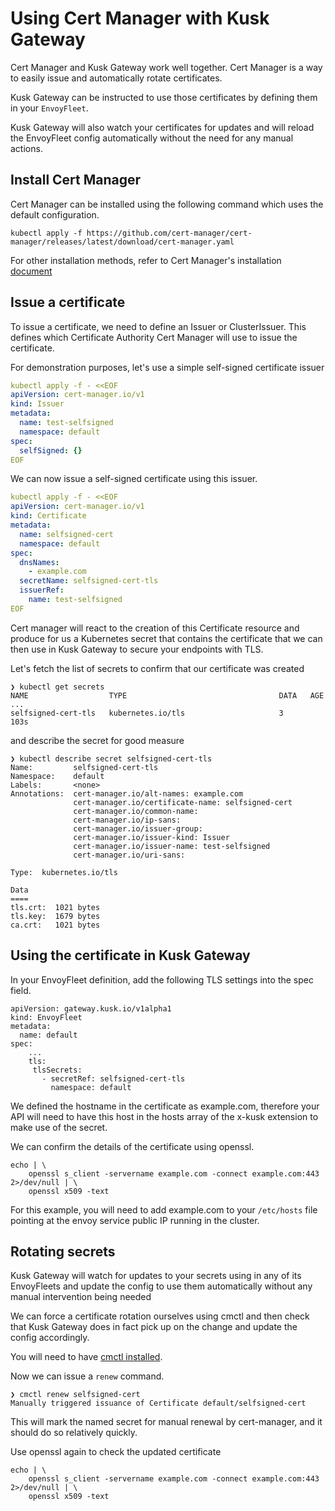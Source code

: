 # Using Cert Manager with Kusk Gateway
Cert Manager and Kusk Gateway work well together. Cert Manager is a way to easily issue and automatically rotate certificates.

Kusk Gateway can be instructed to use those certificates by defining them in your `EnvoyFleet`.

Kusk Gateway will also watch your certificates for updates and will reload the EnvoyFleet config automatically
without the need for any manual actions.

## Install Cert Manager
Cert Manager can be installed using the following command which uses the default configuration.

`kubectl apply -f https://github.com/cert-manager/cert-manager/releases/latest/download/cert-manager.yaml`

For other installation methods, refer to Cert Manager's installation [document](https://cert-manager.io/docs/installation/)

## Issue a certificate
To issue a certificate, we need to define an Issuer or ClusterIssuer. This defines which Certificate Authority
Cert Manager will use to issue the certificate.

For demonstration purposes, let's use a simple self-signed certificate issuer

```yaml
kubectl apply -f - <<EOF
apiVersion: cert-manager.io/v1
kind: Issuer
metadata:
  name: test-selfsigned
  namespace: default
spec:
  selfSigned: {}
EOF
```

We can now issue a self-signed certificate using this issuer.

```yaml
kubectl apply -f - <<EOF
apiVersion: cert-manager.io/v1
kind: Certificate
metadata:
  name: selfsigned-cert
  namespace: default
spec:
  dnsNames:
    - example.com
  secretName: selfsigned-cert-tls
  issuerRef:
    name: test-selfsigned
EOF
```

Cert manager will react to the creation of this Certificate resource and produce for us a Kubernetes secret
that contains the certificate that we can then use in Kusk Gateway to secure your endpoints with TLS.

Let's fetch the list of secrets to confirm that our certificate was created
```
❯ kubectl get secrets
NAME                  TYPE                                  DATA   AGE
...
selfsigned-cert-tls   kubernetes.io/tls                     3      103s
```
and describe the secret for good measure

```
❯ kubectl describe secret selfsigned-cert-tls
Name:         selfsigned-cert-tls
Namespace:    default
Labels:       <none>
Annotations:  cert-manager.io/alt-names: example.com
              cert-manager.io/certificate-name: selfsigned-cert
              cert-manager.io/common-name:
              cert-manager.io/ip-sans:
              cert-manager.io/issuer-group:
              cert-manager.io/issuer-kind: Issuer
              cert-manager.io/issuer-name: test-selfsigned
              cert-manager.io/uri-sans:

Type:  kubernetes.io/tls

Data
====
tls.crt:  1021 bytes
tls.key:  1679 bytes
ca.crt:   1021 bytes
```

## Using the certificate in Kusk Gateway
In your EnvoyFleet definition, add the following TLS settings into the spec field.

```
apiVersion: gateway.kusk.io/v1alpha1
kind: EnvoyFleet
metadata:
  name: default
spec:
    ...
    tls:
     tlsSecrets:
       - secretRef: selfsigned-cert-tls
         namespace: default
```

We defined the hostname in the certificate as example.com, therefore your API will need to have this host in the hosts array of the x-kusk extension
to make use of the secret.

We can confirm the details of the certificate using openssl.
```shell
echo | \
    openssl s_client -servername example.com -connect example.com:443 2>/dev/null | \
    openssl x509 -text
```

For this example, you will need to add example.com to your `/etc/hosts` file pointing at the envoy service public IP running in the cluster.

## Rotating secrets
Kusk Gateway will watch for updates to your secrets using in any of its EnvoyFleets and update the config to use them
automatically without any manual intervention being needed

We can force a certificate rotation ourselves using cmctl and then check that Kusk Gateway does in fact pick up on the change
and update the config accordingly.

You will need to have [cmctl installed](https://cert-manager.io/docs/usage/cmctl/#installation).

Now we can issue a `renew` command.

```
❯ cmctl renew selfsigned-cert
Manually triggered issuance of Certificate default/selfsigned-cert
```

This will mark the named secret for manual renewal by cert-manager, and it should do so relatively quickly.

Use openssl again to check the updated certificate
```shell
echo | \
    openssl s_client -servername example.com -connect example.com:443 2>/dev/null | \
    openssl x509 -text
```
